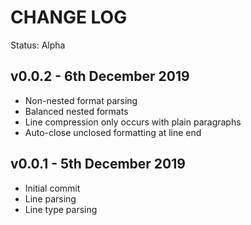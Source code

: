 # CHANGE LOG

Status: Alpha

## v0.0.2 - 6th December 2019

- Non-nested format parsing
- Balanced nested formats
- Line compression only occurs with plain paragraphs
- Auto-close unclosed formatting at line end

## v0.0.1 - 5th December 2019

- Initial commit
- Line parsing
- Line type parsing
